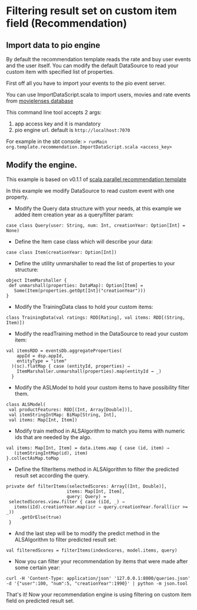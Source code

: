 # Filtering result set on custom item field (Recommendation)

## Import data to pio engine

By default the recommendation template reads the rate and buy user events and the user itself. You can modify the default DataSource to read your custom item with specified list of properties.

First off all you have to import your events to the pio event server.

You can use ImportDataScript.scala to import users, movies and rate events from [movielenses database](http://grouplens.org/datasets/movielens/)

This command line tool accepts 2 args:

 1. app access key and it is mandatory
 2. pio engine url. default is `http://localhost:7070`
 
For example in the sbt console: `> runMain org.template.recommendation.ImportDataScript.scala <access_key>`

## Modify the engine.

This example is based on v0.1.1 of [scala parallel recommendation template](https://github.com/PredictionIO/template-scala-parallel-recommendation/)

In this example we modify DataSource to read custom event with one property.

* Modify the Query data structure with your needs, at this example we added item creation year as a query/filter param:

`case class Query(user: String, num: Int, creationYear: Option[Int] = None)`

* Define the Item case class which will describe your data:

`case class Item(creationYear: Option[Int])`

* Define the utility unmarshaller to read the list of properties to your structure:

```
object ItemMarshaller {
 def unmarshall(properties: DataMap): Option[Item] =
   Some(Item(properties.getOpt[Int]("creationYear")))
}
```

* Modify the TrainingData class to hold your custom items:

`class TrainingData(val ratings: RDD[Rating], val items: RDD[(String, Item)])`
 
* Modify the readTraining method in the DataSource to read your custom item:

```
val itemsRDD = eventsDb.aggregateProperties(
    appId = dsp.appId,
    entityType = "item"
  )(sc).flatMap { case (entityId, properties) ⇒
    ItemMarshaller.unmarshall(properties).map(entityId → _)
  }
```

* Modify the ASLModel to hold your custom items to have possibility filter them.

```
class ALSModel(
 val productFeatures: RDD[(Int, Array[Double])],
 val itemStringIntMap: BiMap[String, Int],
 val items: Map[Int, Item])
```


* Modify train method in ALSAlgorithm to match you items with numeric ids that are needed by the algo.

```
val items: Map[Int, Item] = data.items.map { case (id, item) ⇒
   (itemStringIntMap(id), item)
}.collectAsMap.toMap
```

* Define the filterItems method in ALSAlgorithm to filter the predicted result set according the query.

```
private def filterItems(selectedScores: Array[(Int, Double)],
                       items: Map[Int, Item],
                       query: Query) =
 selectedScores.view.filter { case (iId, _) ⇒
   items(iId).creationYear.map(icr ⇒ query.creationYear.forall(icr >= _))
     .getOrElse(true)
 }
```

* And the last step will be to modify the predict method in the ALSAlgorithm to filter predicted result set:

`val filteredScores = filterItems(indexScores, model.items, query)`

* Now you can filter your recommendation by items that were made after some certain year:

`curl -H 'Content-Type: application/json' '127.0.0.1:8000/queries.json' -d '{"user":100, "num":5, "creationYear":1990}' | python -m json.tool`

That's it! Now your recommendation engine is using filtering on custom item field on predicted result set.


